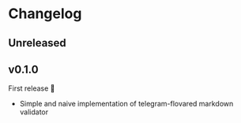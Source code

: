 # Changelog

## Unreleased

## v0.1.0

First release 🚀

- Simple and naive implementation of telegram-flovared markdown validator
